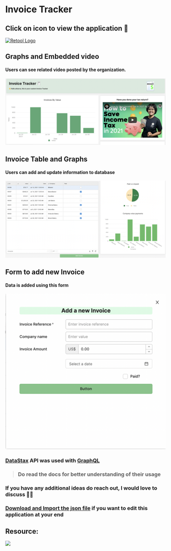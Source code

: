 # Invoice Tracker

## Click on icon to view the application 👀
[<img src="https://latkasaashackers.com/assets/img/comp-logos/retool.png" alt="Retool Logo" width="200"/>](https://atharvaparikh07.retool.com/embedded/public/1aa77790-fe01-49c4-9325-7720d9dcfd47)<br>

## Graphs and Embedded video
#### Users can see related video posted by the organization.
<img src="https://github.com/AtharvaParikh/LowCode-NoCode-Projects/blob/main/Invoice-Tracker/images/graph and video.png"/>

## Invoice Table and Graphs
#### Users can add and update information to database
<img src="https://github.com/AtharvaParikh/LowCode-NoCode-Projects/blob/main/Invoice-Tracker/images/table and graph.png"/>

## Form to add new Invoice
#### Data is added using this form
<img src="https://github.com/AtharvaParikh/LowCode-NoCode-Projects/blob/main/Invoice-Tracker/images/invoice form.png"/>

### [DataStax](https://astra.datastax.com/) API was used with [GraphQL](https://graphql.org/)
> ### Do read the docs for better understanding of their usage

### If you have any additional ideas do reach out, I would love to discuss 🙌🏻
### [Download and Import the json file](https://github.com/AtharvaParikh/LowCode-NoCode-Projects/blob/main/Invoice-Tracker/Invoice%20Tracker.json) if you want to edit this application at your end 

## Resource:
[<img src="https://upload.wikimedia.org/wikipedia/commons/3/39/FreeCodeCamp_logo.png" width="200"/>](https://www.youtube.com/watch?v=skq7E2xS1Bo)
